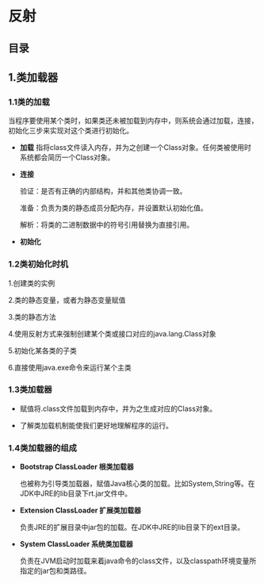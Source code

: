 # 反射

## 目录

## 1.类加载器

### 1.1类的加载

当程序要使用某个类时，如果类还未被加载到内存中，则系统会通过加载，连接，初始化三步来实现对这个类进行初始化。

* **加载**
  指将class文件读入内存，并为之创建一个Class对象。任何类被使用时系统都会简历一个Class对象。

* **连接**

  验证：是否有正确的内部结构，并和其他类协调一致。

  准备：负责为类的静态成员分配内存，并设置默认初始化值。

  解析：将类的二进制数据中的符号引用替换为直接引用。

* **初始化**

### 1.2类初始化时机
1.创建类的实例

2.类的静态变量，或者为静态变量赋值

3.类的静态方法

4.使用反射方式来强制创建某个类或接口对应的java.lang.Class对象

5.初始化某各类的子类

6.直接使用java.exe命令来运行某个主类

### 1.3类加载器

* 赋值将.class文件加载到内存中，并为之生成对应的Class对象。

* 了解类加载机制能使我们更好地理解程序的运行。

### 1.4类加载器的组成

* **Bootstrap ClassLoader 根类加载器**

  也被称为引导类加载器，赋值Java核心类的加载。比如System,String等。在JDK中JRE的lib目录下rt.jar文件中。

* **Extension ClassLoader 扩展类加载器**

  负责JRE的扩展目录中jar包的加载。在JDK中JRE的lib目录下的ext目录。

* **System ClassLoader 系统类加载器**

  负责在JVM启动时加载来着java命令的class文件，以及classpath环境变量所指定的jar包和类路径。

